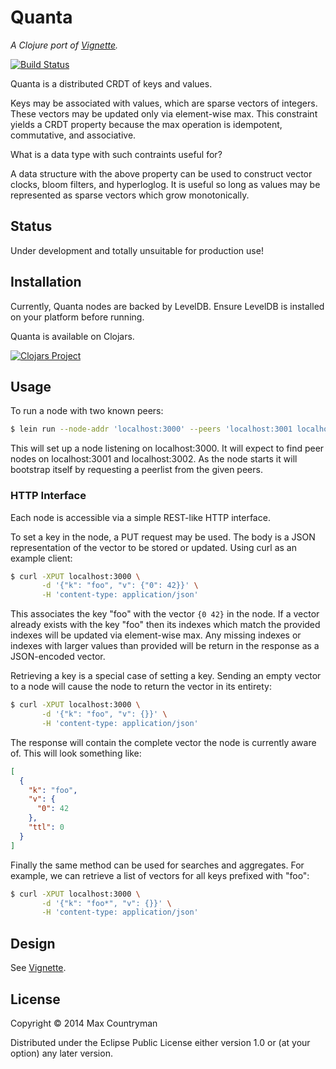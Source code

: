 # Quanta

*A Clojure port of [Vignette](https://github.com/avibryant/vignette).*

[![Build Status](https://travis-ci.org/maxcountryman/quanta.svg?branch=master)](https://travis-ci.org/maxcountryman/quanta)

Quanta is a distributed CRDT of keys and values.

Keys may be associated with values, which are sparse vectors of integers.
These vectors may be updated only via element-wise max. This constraint
yields a CRDT property because the max operation is idempotent, commutative,
and associative.

What is a data type with such contraints useful for?

A data structure with the above property can be used to construct vector
clocks, bloom filters, and hyperloglog. It is useful so long as values may be
represented as sparse vectors which grow monotonically.

## Status

Under development and totally unsuitable for production use!

## Installation

Currently, Quanta nodes are backed by LevelDB. Ensure LevelDB is installed on
your platform before running.

Quanta is available on Clojars.

[![Clojars Project](http://clojars.org/quanta/latest-version.svg)](http://clojars.org/quanta)

## Usage

To run a node with two known peers:

```sh
$ lein run --node-addr 'localhost:3000' --peers 'localhost:3001 localhost:3002'
```

This will set up a node listening on localhost:3000. It will expect to find
peer nodes on localhost:3001 and localhost:3002. As the node starts it will
bootstrap itself by requesting a peerlist from the given peers.

### HTTP Interface

Each node is accessible via a simple REST-like HTTP interface.

To set a key in the node, a PUT request may be used. The body is a JSON
representation of the vector to be stored or updated. Using curl as an example
client:

```sh
$ curl -XPUT localhost:3000 \
       -d '{"k": "foo", "v": {"0": 42}}' \
       -H 'content-type: application/json'
```

This associates the key "foo" with the vector `{0 42}` in the node. If a vector
already exists with the key "foo" then its indexes which match the provided
indexes will be updated via element-wise max. Any missing indexes or indexes
with larger values than provided will be return in the response as a
JSON-encoded vector.

Retrieving a key is a special case of setting a key. Sending an empty vector
to a node will cause the node to return the vector in its entirety:

```sh
$ curl -XPUT localhost:3000 \
       -d '{"k": "foo", "v": {}}' \
       -H 'content-type: application/json'
```

The response will contain the complete vector the node is currently aware of.
This will look something like:

```json
[
  {
    "k": "foo",
    "v": {
      "0": 42
    },
    "ttl": 0
  }
]
```

Finally the same method can be used for searches and aggregates. For example,
we can retrieve a list of vectors for all keys prefixed with "foo":

```sh
$ curl -XPUT localhost:3000 \
       -d '{"k": "foo*", "v": {}}' \
       -H 'content-type: application/json'
```

## Design

See [Vignette](https://github.com/avibryant/vignette/blob/master/README.md).

## License

Copyright © 2014 Max Countryman

Distributed under the Eclipse Public License either version 1.0 or (at
your option) any later version.
